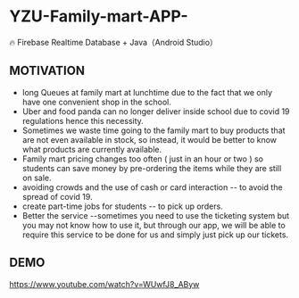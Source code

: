 # YZU-Family-mart-APP- 
🔥 Firebase Realtime Database + Java（Android Studio）
## MOTIVATION 
* long Queues at family mart at lunchtime due to the fact that we only have one convenient shop in the school. 
* Uber and food panda can no longer deliver inside school due to covid 19 regulations hence this necessity. 
* Sometimes we waste time going to the family mart to buy products that are not even available in stock, so instead, it would be better to know what products are currently available. 
* Family mart pricing changes too often ( just in an hour or two ) so students can save money by pre-ordering the items while they are still on sale. 
* avoiding crowds and the use of cash or card interaction -- to avoid the spread of covid 19.
* create part-time jobs for students -- to pick up orders.
* Better the service --sometimes you need to use the ticketing system but you may not know how to use it, but through our app, we will be able to require this service to be done for us and simply just pick up our tickets. 
## DEMO 
https://www.youtube.com/watch?v=WUwfJ8_AByw
